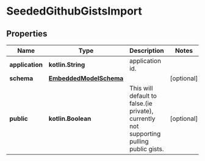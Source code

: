 
# SeededGithubGistsImport

## Properties
Name | Type | Description | Notes
------------ | ------------- | ------------- | -------------
**application** | **kotlin.String** | application id. | 
**schema** | [**EmbeddedModelSchema**](EmbeddedModelSchema.md) |  |  [optional]
**public** | **kotlin.Boolean** | This will default to false.(ie private), currently not supporting pulling public gists. |  [optional]



